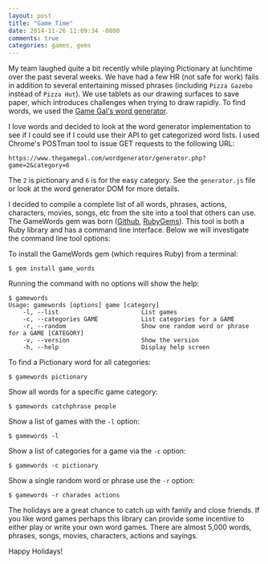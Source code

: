 ```yaml
---
layout: post
title: "Game Time"
date: 2014-11-26 11:09:34 -0800
comments: true
categories: games, gems
---
```


My team laughed quite a bit recently while playing Pictionary at lunchtime over the past several weeks. We have had a few HR (not safe for work) fails in addition to several entertaining missed phrases (including `Pizza Gazebo` instead of `Pizza Hut`). We use tablets as our drawing surfaces to save paper, which introduces challenges when trying to draw rapidly. To find words, we used the [Game Gal's word generator](https://www.thegamegal.com/word-generator/).
 
I love words and decided to look at the word generator implementation to see if I could see if I could use their API to get categorized word lists. I used Chrome's POSTman tool to issue GET requests to the following URL:

<!-- more -->

```
https://www.thegamegal.com/wordgenerator/generator.php?game=2&category=6
```

The `2` is pictionary and `6` is for the easy category. See the `generator.js` file or look at the word generator DOM for more details. 

I decided to compile a complete list of all words, phrases, actions, characters, movies, songs, etc from the site into a tool that others can use. The GameWords gem was born ([Github](https://github.com/nick-aschenbach/game-words), [RubyGems](http://rubygems.org/gems/game_words)). This tool is both a Ruby library and has a command line interface. Below we will investigate the command line tool options:

To install the GameWords gem (which requires Ruby) from a terminal:

```
$ gem install game_words
```

Running the command with no options will show the help:

```
$ gamewords
Usage: gamewords [options] game [category]
    -l, --list                       List games
    -c, --categories GAME            List categories for a GAME
    -r, --random                     Show one random word or phrase for a GAME [CATEGORY]
    -v, --version                    Show the version
    -h, --help                       Display help screen
```

To find a Pictionary word for all categories:

```
$ gamewords pictionary
```

Show all words for a specific game category:

```
$ gamewords catchphrase people
```

Show a list of games with the `-l` option:

```
$ gamewords -l
```

Show a list of categories for a game via the `-c` option:

```
$ gamewords -c pictionary
```

Show a single random word or phrase use the `-r` option:

```
$ gamewords -r charades actions
```

The holidays are a great chance to catch up with family and close friends. If you like word games perhaps this library can provide some incentive to either play or write your own word games. There are almost 5,000 words, phrases, songs, movies, characters, actions and sayings.

Happy Holidays!